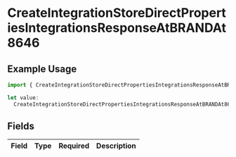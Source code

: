 # CreateIntegrationStoreDirectPropertiesIntegrationsResponseAtBRANDAt8646

## Example Usage

```typescript
import { CreateIntegrationStoreDirectPropertiesIntegrationsResponseAtBRANDAt8646 } from "@vercel/sdk/models/createintegrationstoredirectop.js";

let value:
  CreateIntegrationStoreDirectPropertiesIntegrationsResponseAtBRANDAt8646 = {};
```

## Fields

| Field       | Type        | Required    | Description |
| ----------- | ----------- | ----------- | ----------- |